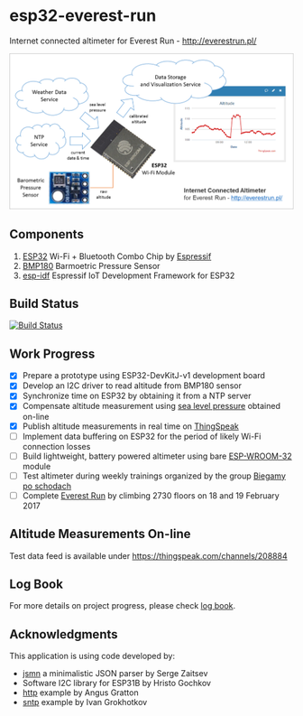 # esp32-everest-run

Internet connected altimeter for Everest Run - http://everestrun.pl/

![alt text](pictures/internet-connected-altimeter.png "Internet connected altimeter")

## Components

1. [ESP32](https://espressif.com/en/products/hardware/esp32/overview) Wi-Fi + Bluetooth Combo Chip by [Espressif](https://espressif.com/)
2. [BMP180]( https://www.bosch-sensortec.com/bst/products/all_products/bmp180) Barmoetric Pressure Sensor
3. [esp-idf](https://github.com/espressif/esp-idf) Espressif IoT Development Framework for ESP32

## Build Status

[![Build Status](https://travis-ci.org/krzychb/esp32-everest-run.svg?branch=master)](https://travis-ci.org/krzychb/esp32-everest-run)

## Work Progress

- [x] Prepare a prototype using ESP32-DevKitJ-v1 development board
- [x] Develop an I2C driver to read altitude from BMP180 sensor
- [x] Synchronize time on ESP32 by obtaining it from a NTP server
- [x] Compensate altitude measurement using [sea level pressure](https://en.wikipedia.org/wiki/Atmospheric_pressure#Mean_sea_level_pressure) obtained on-line
- [x] Publish altitude measurements in real time on [ThingSpeak]( https://thingspeak.com/channels/208884)
- [ ] Implement data buffering on ESP32 for the period of likely Wi-Fi connection losses
- [ ] Build lightweight, battery powered altimeter using bare [ESP-WROOM-32](https://espressif.com/en/products/hardware/esp-wroom-32/overview) module
- [ ] Test altimeter during weekly trainings organized by the group [Biegamy po schodach](https://www.facebook.com/groups/biegamyposchodach/)
- [ ] Complete [Everest Run](http://everestrun.pl/) by climbing 2730 floors on 18 and 19 February 2017

## Altitude Measurements On-line

Test data feed is available under https://thingspeak.com/channels/208884

## Log Book

For more details on project progress, please check [log book](log-book.md).

## Acknowledgments

This application is using code developed by:
* [jsmn](https://github.com/zserge/jsmn) a minimalistic JSON parser by Serge Zaitsev
* Software I2C library for ESP31B by Hristo Gochkov
* [http](https://github.com/espressif/esp-idf/tree/master/examples/03_http_request) example by Angus Gratton
* [sntp](https://github.com/espressif/esp-idf/tree/master/examples/06_sntp) example by Ivan Grokhotkov
